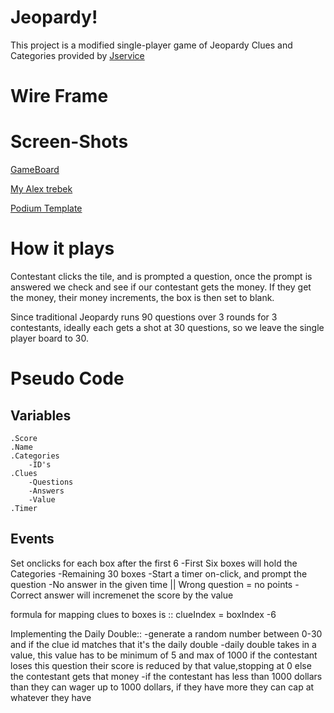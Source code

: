 # Jeopardy!
This project is a modified single-player game of Jeopardy
Clues and Categories provided by [Jservice](http://jservice.io/) 

# Wire Frame

# Screen-Shots
[GameBoard](https://i.imgur.com/ynntx1x.png)

[My Alex trebek](https://imgur.com/lDdVdhP)

[Podium Template](https://i.imgur.com/AjIeGCC.png)

# How it plays

Contestant clicks the tile, and is prompted a question, once the prompt is answered we check and see if our contestant gets the money. If they get the money, their money increments, the box is then set to blank. 

Since traditional Jeopardy runs 90 questions over 3 rounds for 3 contestants, ideally each gets a shot at 30 questions, so we leave the single player board to 30.


# Pseudo Code
Variables
---
    .Score
    .Name
    .Categories
        -ID's
    .Clues
        -Questions
        -Answers
        -Value
    .Timer

Events
---
Set onclicks for each box after the first 6 
    -First Six boxes will hold the Categories
    -Remaining 30 boxes 
        -Start a timer on-click, and prompt the question
            -No answer in the given time || Wrong question = no points
            -Correct answer will incremenet the score by the value

formula for mapping clues to boxes is ::
                clueIndex = boxIndex -6


Implementing the Daily Double:: 
    -generate a random number between 0-30 and if the clue id matches that it's the daily double 
        -daily double takes in a value, this value has to be minimum of 5 and max of 1000
            if the contestant loses this question their score is reduced by that value,stopping at 0
            else the contestant gets that money
                -if the contestant has less than 1000 dollars than 
                 they can wager up to 1000 dollars, if they have more they can cap at whatever they have



